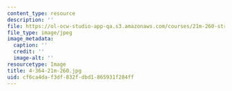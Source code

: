 ```yaml
---
content_type: resource
description: ''
file: https://ol-ocw-studio-app-qa.s3.amazonaws.com/courses/21m-260-stravinsky-to-the-present-spring-2016/cf6ca4daf3df832fdbd1865931f284ff_4-364-21m-260.jpg
file_type: image/jpeg
image_metadata:
  caption: ''
  credit: ''
  image-alt: ''
resourcetype: Image
title: 4-364-21m-260.jpg
uid: cf6ca4da-f3df-832f-dbd1-865931f284ff
---
```

